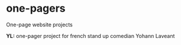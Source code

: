 # one-pagers
One-page website projects

<p><b>YL:</b> one-pager project for french stand up comedian Yohann Laveant</p>
